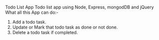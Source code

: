 Todo List App
Todo list app using Node, Express, mongodDB and jQuery
What all this App can do:-
1) Add a todo task.
2) Update or Mark that todo task as done or not done.
3) Delete a todo task if completed.
